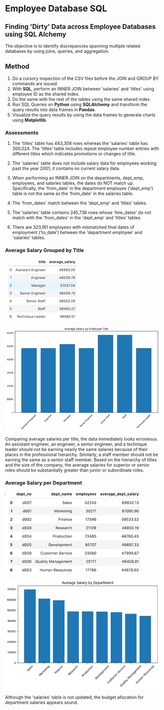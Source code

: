 # Employee Database SQL

## Finding 'Dirty' Data across Employee Databases using SQL Alchemy

The objective is to identify discrepancies spanning multiple related databases by using joins, queries, and aggregation. 

## Method
1) Do a cursory inspection of the CSV files before the JOIN and GROUP BY commands are issued.
2) With **SQL**, perform an INNER JOIN between 'salaries' and 'titles' using employee ID as the shared index.
3) Do the same with the rest of the tables using the same shared index.
4) Run SQL Queries on **Python** using **SQLAlchemy** and transform the query results into data frames in **Pandas**.
5) Visualize the query results by using the data frames to generate charts using **Matplotlib**.

### Assessments
1) The 'titles' table has 443,308 rows whereas the 'salaries' table has 300,024. The 'titles' table includes repeat employee number entries with different titles which indicates promotions or changes of title.

2) The 'salaries' table does not include salary data for employees working past the year 2001; it contains no current salary data.

3) When performing an INNER JOIN on the departments, dept_emp, employees, and salaries tables, the dates do NOT match up. Specifically, the 'from_date' in the department employee ('dept_emp') table is not the same as the 'from_date' in the salaries table.

4) The 'from_dates' match between the 'dept_emp' and 'titles' tables.

5) The 'salaries' table contains 245,736 rows whose 'hire_dates' do not match with the 'from_dates' in the 'dept_emp' and 'titles' tables.

6) There are 323,161 employees with mismatched final dates of employment ('to_date') between the 'department employee' and 'salaries' tables.


### Average Salary Grouped by Title

![Average Salary by Title](Average_Salary_by_Title_DF.png)

![Average Salary by Title](Average_Salary_by_Employee_Title.png)

Comparing average salaries per title, the data immediately looks erroneous. An assistant engineer, an engineer, a senior engineer, and a technique leader should not be earning nearly the same salaries because of their places in the professional hierarchy. Similarly, a staff member should not be earning the same as a senior staff member. Based on the hierarchy of titles and the size of the company, the average salaries for superior or senior roles should be substantially greater than junior or subordinate roles.


### Average Salary per Department
![Average Salary by Department](Average_Salary_by_Department_DF.png)

![Average Salary by Department](Average_Salary_by_Department.png)

Although the 'salaries' table is not updated, the budget allocation for department salaries appears sound. 


